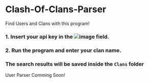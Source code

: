 # Clash-Of-Clans-Parser
Find Users and Clans with this program!


### 1. Insert your api key in the ![image](https://user-images.githubusercontent.com/48888771/129471357-ba673460-fa0e-4add-ae50-2f4c23dd5e40.png) field.

### 2. Run the program and enter your clan name. 

### The search results will be saved inside the `Clans` folder

User Parser Comming Soon!
